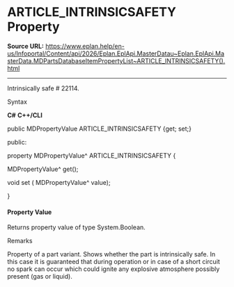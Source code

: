 # ARTICLE_INTRINSICSAFETY Property

**Source URL:** https://www.eplan.help/en-us/Infoportal/Content/api/2026/Eplan.EplApi.MasterDatau~Eplan.EplApi.MasterData.MDPartsDatabaseItemPropertyList~ARTICLE_INTRINSICSAFETY().html

---

Intrinsically safe # 22114.

Syntax

**C#**
**C++/CLI**


public MDPropertyValue ARTICLE_INTRINSICSAFETY {get; set;}

public:

property MDPropertyValue^ ARTICLE_INTRINSICSAFETY {

   MDPropertyValue^ get();

   void set (    MDPropertyValue^ value);

}


#### Property Value

Returns property value of type System.Boolean.

Remarks

Property of a part variant. Shows whether the part is intrinsically safe. In this case it is guaranteed that during operation or in case of a short circuit no spark can occur which could ignite any explosive atmosphere possibly present (gas or liquid).
